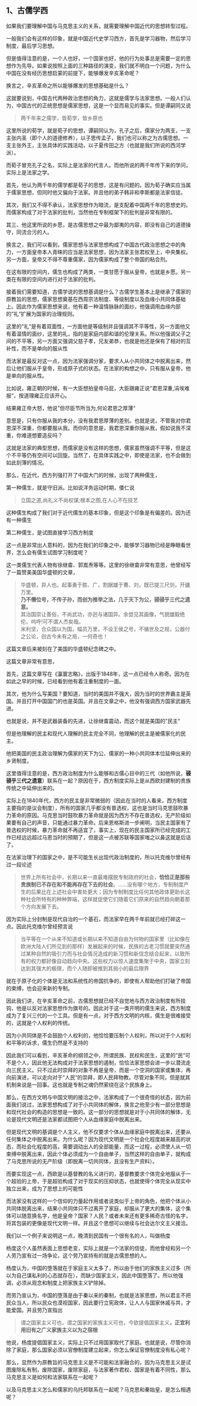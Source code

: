 <h2>1、古儒学西</h2><p>如果我们要理解中国与马克思主义的关系，就需要理解中国近代的思想转型过程。</p><p>一般我们会有这样的印象，就是中国近代史学习西方，首先是学习器物，然后学习制度，最后学习思想。</p><p>但是值得注意的是，一个人也好，一个国家也好，他的行为处事总是需要一定的思想作为先导。如果说按照上面的三种路径的演变，我们就不明白一个问题，为什么中国在没有经历思想启蒙的前提下，能够爆发辛亥革命呢？</p><p>换言之，辛亥革命之所以能够爆发的思想基础是什么？</p><p>这就要说到，中国古代两种政治思想的角力，这就是儒学与法家思想。一般人们认为，中国古代的正统思想是儒家思想，这是一个显而易见的事实。但是谭嗣同又说</p><blockquote>两千年来之儒学，皆荀学，皆乡原也</blockquote><p>这里所说的荀学，就是荀子的思想，谭嗣同认为，孔子之后，儒家分为两支，一支主张内圣（即个人的道德修养），以子思传孟子，我们也可以称之为古儒思想。一支主张外王，主张具体的实践活动，以子夏传田之方（也就是我们所说的西河学派）。</p><p>而荀子冒充孔子之名，实际上是法家的代言人。而他所说的两千年传下来的学问，实际上是法家之学。</p><p>首先，他认为两千年的儒学都是荀子的思想，这是有问题的。因为荀子确实应当属于儒家思想，但同时他又偏向于法家。并且他的弟子韩非和李斯都是法家信徒。</p><p>其次，我们又不得不承认，法家思想作为暗流，是支配着中国两千年的思想史的。而儒家构成了对于法家的批判，当然他在专制框架下的批判是非常有限的。</p><p>其三、他这里所说的乡愿，是古儒思想之中最为鄙夷的内容，即没有自己的道德操守，同流合污的人。</p><p>换言之，我们可以看到，儒家思想与法家思想构成了中国古代政治思想之中的角力，一方面皇帝本人青睐的应当是法家思想，因为法家主张君权至上，中央集权。另一方面，皇帝又不得不尊重儒家，因为儒家构成了整个帝国的粘合剂。</p><p>在这有限的空间内，儒生也构成了两类，一类甘愿于服从皇帝，也就是乡愿。另一类在有限的空间内进行对于法家的批判。</p><p>接着我们需要知道，古儒学说的思想基调是什么？古儒学生基本上是继承了儒家的原教旨的思想，儒家思想奠基在西周宗法制度、等级制度以及血缘小共同体基础上。因此作为儒家思想来说，他有着一种温情脉脉的面纱，他强调用血缘内部的”礼“扩展为国家的治理规则。</p><p>这里的”礼“是有着双面性，一方面他是等级制并且强调其不平等性，另一方面他又有着温情的面纱，这里的礼，指的是家庭内部和谐的伦理关系。所以他强调父子之间的不平等，另一方面又强调父慈子孝，兄友弟恭，也就是他还是保有了相对的互补性，而不是单向的服从性</p><p>而法家是最反对这一点，因为法家强调分家，要求人从小共同体之中脱离出来，然后让他们服从于皇帝，形成原子式的状态。在法家的构想之中，只有服从皇帝，他是单向的服从性。</p><p>比如说，雍正朝的时候，有一大臣想拍皇帝马屁，大臣跟雍正说”君恩深重,涓埃难报“，按道理雍正应该开心。</p><p>结果雍正帝大怒，他说”但尽臣节所当为,何论君恩之厚薄“</p><p>意思是，只有你服从我的本分，没有我君恩厚薄的差别。也就是说，不管我对你君恩深不深重，你都要服从我。而你的意思是，我君恩深重你服从我，假如说我不深重，你难道想要造反吗？</p><p>这就是法家的典型思想，而儒家是没有这样的思想，儒家虽然强调不平等，但是这个不平等仍有空间可以回旋。当然了，在具体实践之中，即使是法家，也不会做到如此刻薄的情况。</p><p>那么，在近代，西方列强打开了中国大门的时候，出现了两种儒生，</p><p>第一种儒生，就是守旧派。比如说洋务运动时期，倭仁说</p><blockquote>立国之道,尚礼义不尚权谋;根本之图,在人心不在技艺</blockquote><p>这种儒生构成了我们对于近代儒生的基本印象，但是这个印象是有偏差的。因为还有一种儒生</p><p>第二种儒生，是试图直接学习西方制度</p><p>这一点是非常出人意料的，因为在我们的印象之中，能够学习器物已经是睁眼看世界，怎么会有儒生试图学习制度呢？</p><p>这一类儒生代表人物有徐继畬、郭嵩焘等等。这里的徐继畬非常有意思，他曾经写了一篇赞美美国华盛顿的文章，</p><blockquote>华盛顿，异人也。起事勇于胜、广，割据雄于曹、刘，既已提三尺剑，开疆万里。<br/><b>乃不僭位号，不传子孙，而创为推举之法，几于天下为公，骎骎乎三代之遗意。</b><br/>其治国崇让善俗，不尚武功，亦迥与诸国异。余尝见其画像，气貌雄毅绝伦。呜呼!可不谓人杰矣哉。<br/>米利坚，合众国以为国，幅员万里，不设王侯之号，不循世及之规，公器付之公论，创古今未有之局，一何奇也！</blockquote><p>这篇文章后来被刻在了美国的华盛顿纪念碑之中。</p><p>这篇文章非常有意思，</p><p>首先，这篇文章写在《瀛寰志略》，出版于1848年，这一点已经令人称奇。因为在如此之早的时候，已经看到他有着注重制度的一面。</p><p>其次，他为什么写美国？要知道，当时的美国并不强大，因为当时的世界霸主是英国。并且打开中国国门的也是英国。并且在文章之中，他没有强调西方国家武器先进。</p><p>也就是说，并不是武器装备的先进，让徐继畬震动，而这个就是美国的”民主“</p><p>但是他理解的民主和现代人理解的民主完全不同，他理解的民主是被儒家化的民主。</p><p>他把美国的民主政治理解为儒家的天下为公、儒家的一种小共同体本位延伸出来的乡贤制度。</p><p>这里值得注意的是，西方政治制度为什么能够和古儒心目中的三代（如他所说，<b>骎骎乎三代之遗意</b>）联系在一起？原因在于，西方制度实际上是从西欧封建制的贵族传统之中延伸出来的。</p><p>实际上在1840年代，西方的民主是非常微弱的（因此在当时的人看来，西方制度主要指的是议会制度），所有的国家几乎都没有普选权，这也是当时马克思鼓吹暴力革命的原因。马克思当时鼓吹暴力革命就是因为西方不存在普选权，无产阶级如果要有自己的声音，只能通过暴力革命。后来恩格斯进一步阐明，当民主国家有了普选权的时候，暴力革命就不再适宜了，事实上，现在的民主国家所已经完成的工作已经远远超过马恩当时的预期了，但是这一点被苏联等国家嗤之以鼻这就是后话了。</p><p>在法家治理下的国家之中，是不可能生长出现代政治制度的，所以托克维尔曾经有过一段论述</p><blockquote>      世界上所有社会中，长期以来一直最难摆脱专制政府的社会，<b>恰恰正是那些贵族制已不存在和不能再存在下去的社会</b>。……没有哪个地方，专制制度产生的后果比在上述社会中害处更大；因为专制制度比任何其他政体更助长这种社会所特有的种种弊端，这样就促使它们随着它们原来的自然趋向朝着那个方向发展下去。</blockquote><p>因为实际上分封制是现代自治的一个基石，而法家早在两千年前就已经打碎这一点。因此托克维尔曾经预言说</p><blockquote>当平等在一个从来不知道或长期以来不知道自由为何物的国家里（比如像在欧洲大陆人们所见到的那样）发展起来的时候，民族的古老习惯就要突然通过某种自然的吸引力而与社会情况造成的新习惯和新信念结合起来，以致所有的权力都好像自动趋向中央。这些权力以惊人速度集聚于中央，国家立刻达到其强大的极限，而个人随即被推到其弱小的最后限界</blockquote><p>就在于原子化的个体是无法和系统性的帝国抗争的，即使有人帮助他们打破了帝国的束缚，也会迎来新的专制。</p><p>因此我们讲，在辛亥革命之前，古儒思想就已经不自觉地与西方政治制度有所挂钩，他是以反对法家思想作为旗号的。因此对于这一类开明的儒生来说，西方制度成为了复兴三代的一个工具。但是有一点，对于西方文明的内核，儒生是很难接受的，这就是个人权利的传统。</p><p>因为小共同体是不会鼓励个人权利的，他恰恰要压制个人权利，所以对于个人权利和平等的诉求，儒生仍然是不支持的</p><p>因此我们可以看到，辛亥革命的纲领之中，所谓民族、民权和民生，这里的”民“可不是个人，因此他无法构成对于法家思想的遏制，恰恰法家思想会进一步以潜流走向三民主义。只不过此时崇拜的对象不再是皇帝，而是一个空洞的国家或集体，再向前演进，可以走向对于”人民“的崇拜，即人民拜物教。尽管对象不同，但是就其机制来说是一回事。这也就是专制之魂仍然萦绕在这个民族身上。</p><p>那么，在西方文明与中国文明的接洽之中，法家构成了一个很奇怪的状态，因为前面我们说过，法家思想构成了对于小共同体的解体，换言之他至少有一部分思想是和现代社会的构造的思想是一致的。这一部分的思想就是对于小共同体的解体，无论是现代文明还是法家都试图把个人从血缘家庭中脱离出来。</p><p>但是现代文明的基调是个人主义，他不仅要求个体从血缘家庭中脱离出来，还要从任何集体之中脱离出来。为什么呢？因为现代文明是一个社会化程度越来越高的状态，而社会化程度的高，需要调动出人的全部能量，而这一过程，必须使人从一切束缚中脱离出来，因此个体必须成为一个自由单子，当然这样的自由单子，就构成了马克思所说的无产阶级（即脱离一切共同体，且没有生产资料）。</p><p>而要实现这一点，西欧是以基督教的名义进行的，基督教要求个体完全地服从于一个超验的上帝，于是超验构成了对于现实的压抑状态，也就使得个体完全从现实中独立出来，成为了思想上的可能性</p><p>而法家没有这样的一个信仰的力量起作用或者说类似于上帝的角色，他把个体从小共同体脱离出来，结果小共同体只不过离开了家庭，却服从了更大的集体，这个集体可以随意换名字，他是皇帝？国家？人民？或者未来还有更多稀奇古怪的名字，将其包装的更像是现代文明一样。并且这个思想可以继续与社会达尔文主义接洽。</p><p>我们以一个例子来说明这一点，晚清到民国有一个很有名的人，叫做杨度</p><p>杨度这个人虽然表面上思想老变，实际上就是一个法家的信徒，而他曾经和另一个人劳乃宣有过一场争论，这个劳乃宣持有的就是古儒思想的人。</p><p>杨度认为，中国的堕落就在于家庭主义太多了，所以由于他们的家族主义过多（所以为自己谋私利的心态就存在），而缺少国家主义，因此中国堕落了。所以他强调，必须从观念和制度上把家族主义铲除掉。</p><p>而劳乃宣认为，中国的堕落是由于秦以来的秦制，也就是法家思想，所以君主不把民众当人，所以民众也漠视国家，因此要行立宪政体，让人人与国家休戚与共，才能爱国。并且劳乃宣指出</p><blockquote>谓之国家主义可也，谓之国家的家族主义可也，今欲提倡国家主义<b>，正宜利用旧有之广义家族主义以为之宿根</b></blockquote><p>他说，杨度提倡国家主义，实际上只不过用国家取代了家庭。也就是说，尽管你消除了家庭，那么国家必须以官僚制度建立起来，你怎么保证官僚制度没有私心呢？</p><p>那么，显然作为原教旨的马克思主义是不可能和法家融合的，因为马克思主义是试图废除私有制，废除国家，废除家庭，与法家著作君权、国家是有着不同性，那么马克思主义是如何和法家联系在一起呢？</p><p>以及马克思主义怎么和儒家的乌托邦联系在一起呢？马克思和秦始皇，是怎么相遇呢？</p><p></p>